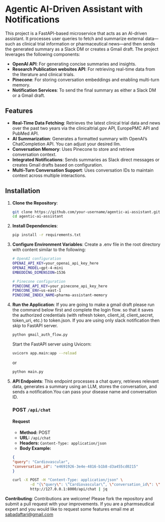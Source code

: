 # Agentic AI-Driven Assistant with Notifications

This project is a FastAPI-based microservice that acts as an AI-driven assistant. It processes user queries to fetch and summarize external data—such as clinical trial information or pharmaceutical news—and then sends the generated summary as a Slack DM or creates a Gmail draft. The project leverages the following components:

- **OpenAI API**: For generating concise summaries and insights.
- **Research Publication websites API**: For retrieving real-time data from the literature and clinical trials.
- **Pinecone**: For storing conversation embeddings and enabling multi-turn memory.
- **Notification Services**: To send the final summary as either a Slack DM or a Gmail draft.

## Features

- **Real-Time Data Fetching**: Retrieves the latest clinical trial data and news over the past two years via the clinicaltrial.gov API, EuropePMC API and PubMed API.
- **AI Summarization**: Generates a formatted summary with OpenAI’s ChatCompletion API. You can adjust your desired llm.
- **Conversation Memory**: Uses Pinecone to store and retrieve conversation context.
- **Integrated Notifications**: Sends summaries as Slack direct messages or creates Gmail drafts based on configuration.
- **Multi-Turn Conversation Support**: Uses conversation IDs to maintain context across multiple interactions.

## Installation

1. **Clone the Repository**:

   ```bash
   git clone https://github.com/your-username/agentic-ai-assistant.git
   cd agentic-ai-assistant

2. **Install Dependencies**:

    ```bash
    pip install -r requirements.txt

3. **Configure Environment Variables**:
    Create a .env file in the root directory with content similar to the following:

    ```bash
    # OpenAI configuration
    OPENAI_API_KEY=your_openai_api_key_here
    OPENAI_MODEL=gpt-4-mini
    EMBEDDING_DIMENSION=1536

    # Pinecone configuration
    PINECONE_API_KEY=your_pinecone_api_key_here
    PINECONE_ENV=us-east-1
    PINECONE_INDEX_NAME=pharma-assistant-memory
    
4. **Run the Application**: 
    If you are going to make a gmail draft please run the command below first and complete the login flow. so that it saves the authorized credentials (with refresh token, client_id, client_secret, token_uri, etc.) to token.json. If you are using only slack notification then skip to FastAPI server.
    ```bash
    python gmail_auth_flow.py
    ```
    Start the FastAPI server using Uvicorn:

    ```bash
    uvicorn app.main:app --reload
    ```
    or 
    ```bash
    python main.py
    ```

5. **API Endpoints**:
    This endpoint processes a chat query, retrieves relevant data, generates a summary using an LLM, stores the conversation, and sends a notification.You can pass your disease name and conversation ID.

    ### POST `/api/chat`

    #### Request

    - **Method:** POST
    - **URL:** `/api/chat`
    - **Headers:** `Content-Type: application/json`
    - **Body Example:**

    ```json
    {
    "query": "Cardiovascular",
    "conversation_id": "e4691926-3e4e-4816-b1b8-d3a455cd0215"
    }
    ```
    ```bash
    curl -X POST -H "Content-Type: application/json" \
            -d "{\"query\": \”Cardiovascular\”, \"conversation_id\": \"e4691926-3e4e-4816-b1b8-d3a455cd0215\"}" \
            http://127.0.0.1:8000/api/chat | jq

**Contributing**:
Contributions are welcome! Please fork the repository and submit a pull request with your improvements.
If you are a pharmseudical expert and you would like to request some features email me at sabadaftari@gmail.com
